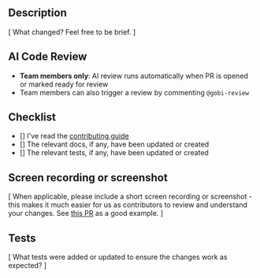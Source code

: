 ## Description

[ What changed? Feel free to be brief. ]

## AI Code Review

- **Team members only**: AI review runs automatically when PR is opened or marked ready for review
- Team members can also trigger a review by commenting `@gobi-review`

## Checklist

- [] I've read the [contributing guide](https://github.com/gourmand/gobi/blob/main/CONTRIBUTING.md)
- [] The relevant docs, if any, have been updated or created
- [] The relevant tests, if any, have been updated or created

## Screen recording or screenshot

[ When applicable, please include a short screen recording or screenshot - this makes it much easier for us as contributors to review and understand your changes. See [this PR](https://github.com/gourmand/gobi/pull/6455) as a good example. ]

## Tests

[ What tests were added or updated to ensure the changes work as expected? ]
